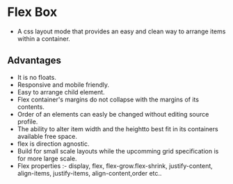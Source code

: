 # Flex Box
- A css layout mode that provides an easy and clean way to arrange items within a container.

## Advantages 
- It is no floats.
- Responsive and mobile friendly.
- Easy to arrange child element.
- Flex container's margins do not collapse with the margins of its contents.
- Order of an elements can easly be changed without editing source profile.
- The ability to alter item width and the heightto best fit in its containers available free space.
- flex is direction agnostic.
- Build for small scale layouts while the upcomming grid specification is for more large scale.
- Flex properties :- display, flex, flex-grow.flex-shrink, justify-content, align-items, justify-items, align-content,order etc..
